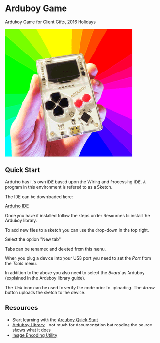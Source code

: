 # Arduboy Game

Arduboy Game for Client Gifts, 2016 Holidays.

![Arduboy](arduboy.gif)

## Quick Start

Arduino has it's own IDE based upon the Wiring and Processing IDE. A program in this
environment is refered to as a Sketch. 

The IDE can be downloaded here:

[Arduino IDE](https://www.arduino.cc/en/Main/Software)

Once you have it installed follow the steps under Resources to install
the Arduboy library.

To add new files to a sketch you can use the drop-down in the top right.

Select the option "New tab"

Tabs can be renamed and deleted from this menu.

When you plug a device into your USB port you need to set the *Port* from the
*Tools* menu.

In addition to the above you also need to select the *Board* as Arduboy (explained in the Arduboy library guide).

The *Tick* icon can be used to verify the code prior to uploading. The *Arrow* button uploads the sketch to
the device.  


## Resources

* Start learning with the [Arduboy Quick Start](http://community.arduboy.com/t/arduboy-quick-start-guide/725)
* [Arduboy Library](https://github.com/Arduboy/Arduboy/tree/master/src) - not much for documentation but reading the source shows what it does
 * [Image Encoding Utility](http://www.andrewlowndes.co.uk/blog/graphics/arduboy-image-converter)
